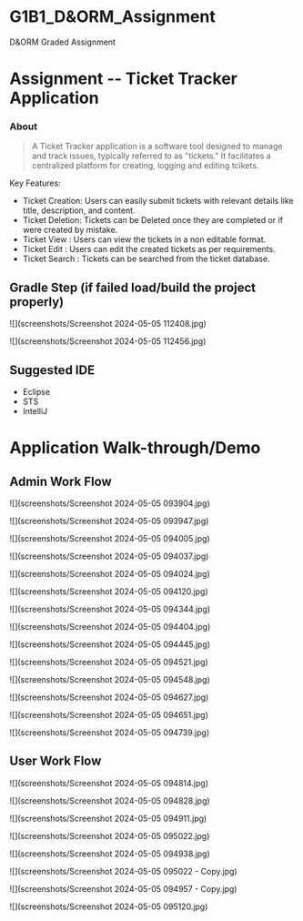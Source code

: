# G1B1_D&ORM_Assignment

D&ORM Graded Assignment

# Assignment -- Ticket Tracker Application

### About

>A Ticket Tracker application is a software tool designed to manage and track issues, typically referred to as "tickets." It facilitates a centralized platform for creating, logging and editing tcikets.

Key Features:

- Ticket Creation: Users can easily submit tickets with relevant details like title, description, and content.
- Ticket Deletion: Tickets can be Deleted once they are completed or if were created by mistake.
- Ticket View : Users can view the tickets in a non editable format.
- Ticket Edit : Users can edit the created tickets as per requirements.
- Ticket Search : Tickets can be searched from the ticket database.

## Gradle Step (if failed load/build the project properly)


![](screenshots/Screenshot 2024-05-05 112408.jpg)


![](screenshots/Screenshot 2024-05-05 112456.jpg)


## Suggested IDE

- Eclipse
- STS
- IntelliJ


# Application Walk-through/Demo


## Admin Work Flow

![](screenshots/Screenshot 2024-05-05 093904.jpg)


![](screenshots/Screenshot 2024-05-05 093947.jpg)


![](screenshots/Screenshot 2024-05-05 094005.jpg)


![](screenshots/Screenshot 2024-05-05 094037.jpg)


![](screenshots/Screenshot 2024-05-05 094024.jpg)


![](screenshots/Screenshot 2024-05-05 094120.jpg)


![](screenshots/Screenshot 2024-05-05 094344.jpg)


![](screenshots/Screenshot 2024-05-05 094404.jpg)


![](screenshots/Screenshot 2024-05-05 094445.jpg)


![](screenshots/Screenshot 2024-05-05 094521.jpg)


![](screenshots/Screenshot 2024-05-05 094548.jpg)


![](screenshots/Screenshot 2024-05-05 094627.jpg)


![](screenshots/Screenshot 2024-05-05 094651.jpg)


![](screenshots/Screenshot 2024-05-05 094739.jpg)


## User Work Flow

![](screenshots/Screenshot 2024-05-05 094814.jpg)


![](screenshots/Screenshot 2024-05-05 094828.jpg)


![](screenshots/Screenshot 2024-05-05 094911.jpg)


![](screenshots/Screenshot 2024-05-05 095022.jpg)


![](screenshots/Screenshot 2024-05-05 094938.jpg)


![](screenshots/Screenshot 2024-05-05 095022 - Copy.jpg)


![](screenshots/Screenshot 2024-05-05 094957 - Copy.jpg)


![](screenshots/Screenshot 2024-05-05 095120.jpg)






